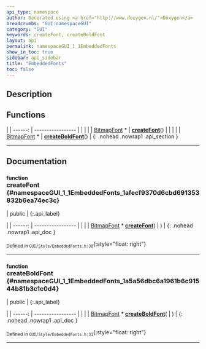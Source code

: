 ```yaml
---
api_type: namespace
author: Generated using <a href="http://www.doxygen.nl/">Doxygen</a>
breadcrumbs: "GUI:namespaceGUI"
category: "GUI"
keywords: createFont, createBoldFont
layout: api
permalink: namespaceGUI_1_1EmbeddedFonts
show_in_toc: true
sidebar: api_sidebar
title: "EmbeddedFonts"
toc: false
---
```


## Description





## Functions

|
| ------: | ----------------- |
|  | |
| [BitmapFont](classGUI_1_1BitmapFont) * | **[createFont](#namespaceGUI_1_1EmbeddedFonts_1afecf9370d6cbd691353832b6ea74ec3c)**() |
|  | |
| [BitmapFont](classGUI_1_1BitmapFont) * | **[createBoldFont](#namespaceGUI_1_1EmbeddedFonts_1a5a56dbc6a1961b6c91544b81b3c1c0d4)**() |
{: .nohead .nowrap1 .api_section }


-------------------------------------------------------------------

## Documentation

### <small>function</small><br/> createFont {#namespaceGUI_1_1EmbeddedFonts_1afecf9370d6cbd691353832b6ea74ec3c}

| public |
{:.api_label}

|
| ------: | ----------------- |
|  |
| [BitmapFont](classGUI_1_1BitmapFont) * **[createFont](#namespaceGUI_1_1EmbeddedFonts_1afecf9370d6cbd691353832b6ea74ec3c)**( |  ) |
{: .nohead .nowrap1 .api_doc }





<sub>Defined in `GUI/Style/EmbeddedFonts.h:30`</sub>{:style="float: right"}

-------------------------------------------------------------------

### <small>function</small><br/> createBoldFont {#namespaceGUI_1_1EmbeddedFonts_1a5a56dbc6a1961b6c91544b81b3c1c0d4}

| public |
{:.api_label}

|
| ------: | ----------------- |
|  |
| [BitmapFont](classGUI_1_1BitmapFont) * **[createBoldFont](#namespaceGUI_1_1EmbeddedFonts_1a5a56dbc6a1961b6c91544b81b3c1c0d4)**( |  ) |
{: .nohead .nowrap1 .api_doc }





<sub>Defined in `GUI/Style/EmbeddedFonts.h:31`</sub>{:style="float: right"}

-------------------------------------------------------------------

